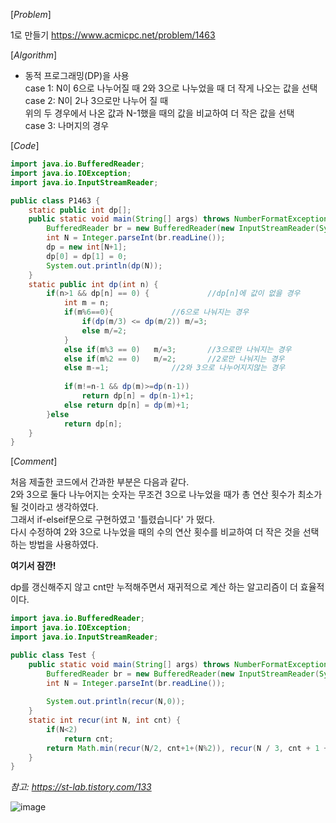 [*Problem*]

1로 만들기  https://www.acmicpc.net/problem/1463

[*Algorithm*]

- 동적 프로그래밍(DP)을 사용<br>
case 1: N이 6으로 나누어질 때 2와 3으로 나누었을 때 더 작게 나오는 값을 선택 <br>
case 2: N이 2나 3으로만 나누어 질 때 <br>
위의 두 경우에서 나온 값과 N-1했을 때의 값을 비교하여 더 작은 값을 선택 <br>
case 3: 나머지의 경우 

[*Code*]
```java
import java.io.BufferedReader;
import java.io.IOException;
import java.io.InputStreamReader;

public class P1463 {
	static public int dp[];
	public static void main(String[] args) throws NumberFormatException, IOException {
		BufferedReader br = new BufferedReader(new InputStreamReader(System.in));	
		int N = Integer.parseInt(br.readLine());
		dp = new int[N+1];
		dp[0] = dp[1] = 0;
		System.out.println(dp(N));
	}	
	static public int dp(int n) {
		if(n>1 && dp[n] == 0) {				//dp[n]에 값이 없을 경우
			int m = n;
			if(m%6==0){				//6으로 나눠지는 경우 
				if(dp(m/3) <= dp(m/2)) m/=3;
				else m/=2;
			}
			else if(m%3 == 0)	m/=3;		//3으로만 나눠지는 경우
			else if(m%2 == 0)	m/=2;		//2로만 나눠지는 경우
			else m-=1;				//2와 3으로 나누어지지않는 경우
			
			if(m!=n-1 && dp(m)>=dp(n-1))
				return dp[n] = dp(n-1)+1;	
			else return dp[n] = dp(m)+1;			
		}else 
			return dp[n];
	}
}
```
[*Comment*]

처음 제출한 코드에서 간과한 부분은 다음과 같다.<br>
2와 3으로 둘다 나누어지는 숫자는 무조건 3으로 나누었을 때가 총 연산 횟수가 최소가 될 것이라고 생각하였다.<br> 
그래서 if-elseif문으로 구현하였고 '틀렸습니다' 가 떴다.<br>
다시 수정하여 2와 3으로 나누었을 때의 수의 연산 횟수를 비교하여 더 작은 것을 선택하는 방법을 사용하였다. 


**여기서 잠깐!**

dp를 갱신해주지 않고 cnt만 누적해주면서 재귀적으로 계산 하는 알고리즘이 더 효율적이다.
```java
import java.io.BufferedReader;
import java.io.IOException;
import java.io.InputStreamReader;

public class Test {	
	public static void main(String[] args) throws NumberFormatException, IOException  {
		BufferedReader br = new BufferedReader(new InputStreamReader(System.in));
		int N = Integer.parseInt(br.readLine());
		
		System.out.println(recur(N,0));
	}
	static int recur(int N, int cnt) {
		if(N<2)
			return cnt;
		return Math.min(recur(N/2, cnt+1+(N%2)), recur(N / 3, cnt + 1 + (N % 3)));
	}
}
```
*참고: https://st-lab.tistory.com/133*

![image](https://user-images.githubusercontent.com/49296139/135706931-6ce08f09-8b24-45bd-8674-ec1f519e3ac8.png)





